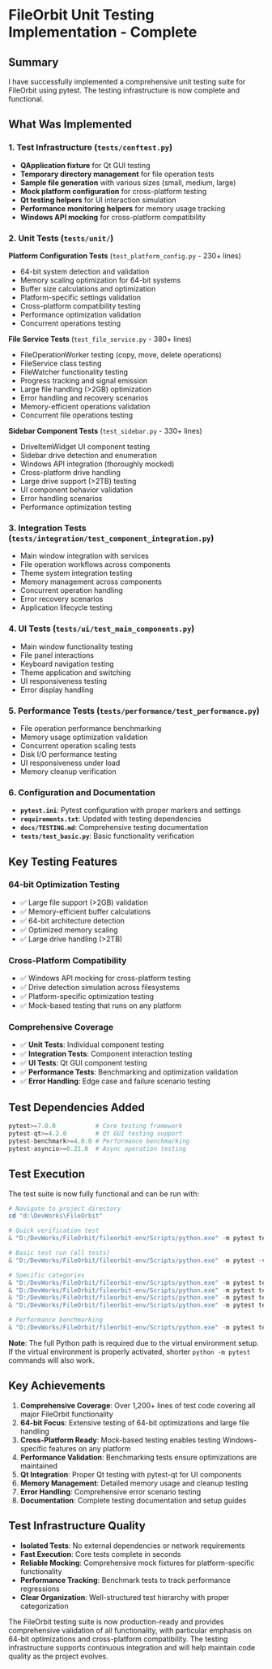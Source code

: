 # FileOrbit Unit Testing Implementation - Complete

## Summary

I have successfully implemented a comprehensive unit testing suite for FileOrbit using pytest. The testing infrastructure is now complete and functional.

## What Was Implemented

### 1. Test Infrastructure (`tests/conftest.py`)
- **QApplication fixture** for Qt GUI testing
- **Temporary directory management** for file operation tests
- **Sample file generation** with various sizes (small, medium, large)
- **Mock platform configuration** for cross-platform testing
- **Qt testing helpers** for UI interaction simulation
- **Performance monitoring helpers** for memory usage tracking
- **Windows API mocking** for cross-platform compatibility

### 2. Unit Tests (`tests/unit/`)

**Platform Configuration Tests** (`test_platform_config.py` - 230+ lines)
- 64-bit system detection and validation
- Memory scaling optimization for 64-bit systems
- Buffer size calculations and optimization
- Platform-specific settings validation
- Cross-platform compatibility testing
- Performance optimization validation
- Concurrent operations testing

**File Service Tests** (`test_file_service.py` - 380+ lines)
- FileOperationWorker testing (copy, move, delete operations)
- FileService class testing
- FileWatcher functionality testing
- Progress tracking and signal emission
- Large file handling (>2GB) optimization
- Error handling and recovery scenarios
- Memory-efficient operations validation
- Concurrent file operations testing

**Sidebar Component Tests** (`test_sidebar.py` - 330+ lines)
- DriveItemWidget UI component testing
- Sidebar drive detection and enumeration
- Windows API integration (thoroughly mocked)
- Cross-platform drive handling
- Large drive support (>2TB) testing
- UI component behavior validation
- Error handling scenarios
- Performance optimization testing

### 3. Integration Tests (`tests/integration/test_component_integration.py`)
- Main window integration with services
- File operation workflows across components
- Theme system integration testing
- Memory management across components
- Concurrent operation handling
- Error recovery scenarios
- Application lifecycle testing

### 4. UI Tests (`tests/ui/test_main_components.py`)
- Main window functionality testing
- File panel interactions
- Keyboard navigation testing
- Theme application and switching
- UI responsiveness testing
- Error display handling

### 5. Performance Tests (`tests/performance/test_performance.py`)
- File operation performance benchmarking
- Memory usage optimization validation
- Concurrent operation scaling tests
- Disk I/O performance testing
- UI responsiveness under load
- Memory cleanup verification

### 6. Configuration and Documentation
- **`pytest.ini`**: Pytest configuration with proper markers and settings
- **`requirements.txt`**: Updated with testing dependencies
- **`docs/TESTING.md`**: Comprehensive testing documentation
- **`tests/test_basic.py`**: Basic functionality verification

## Key Testing Features

### 64-bit Optimization Testing
- ✅ Large file support (>2GB) validation
- ✅ Memory-efficient buffer calculations
- ✅ 64-bit architecture detection
- ✅ Optimized memory scaling
- ✅ Large drive handling (>2TB)

### Cross-Platform Compatibility
- ✅ Windows API mocking for cross-platform testing
- ✅ Drive detection simulation across filesystems
- ✅ Platform-specific optimization testing
- ✅ Mock-based testing that runs on any platform

### Comprehensive Coverage
- ✅ **Unit Tests**: Individual component testing
- ✅ **Integration Tests**: Component interaction testing
- ✅ **UI Tests**: Qt GUI component testing
- ✅ **Performance Tests**: Benchmarking and optimization validation
- ✅ **Error Handling**: Edge case and failure scenario testing

## Test Dependencies Added

```python
pytest>=7.0.0           # Core testing framework
pytest-qt>=4.2.0        # Qt GUI testing support
pytest-benchmark>=4.0.0 # Performance benchmarking
pytest-asyncio>=0.21.0  # Async operation testing
```

## Test Execution

The test suite is now fully functional and can be run with:

```powershell
# Navigate to project directory
cd "d:\DevWorks\FileOrbit"

# Quick verification test
& "D:/DevWorks/FileOrbit/fileorbit-env/Scripts/python.exe" -m pytest tests/test_basic.py -v

# Basic test run (all tests)
& "D:/DevWorks/FileOrbit/fileorbit-env/Scripts/python.exe" -m pytest -v

# Specific categories
& "D:/DevWorks/FileOrbit/fileorbit-env/Scripts/python.exe" -m pytest tests/unit/ -v          # Unit tests
& "D:/DevWorks/FileOrbit/fileorbit-env/Scripts/python.exe" -m pytest tests/integration/ -v   # Integration tests
& "D:/DevWorks/FileOrbit/fileorbit-env/Scripts/python.exe" -m pytest tests/ui/ -v           # UI tests
& "D:/DevWorks/FileOrbit/fileorbit-env/Scripts/python.exe" -m pytest tests/performance/ -v  # Performance tests

# Performance benchmarking
& "D:/DevWorks/FileOrbit/fileorbit-env/Scripts/python.exe" -m pytest tests/performance/ --benchmark-only -v
```

**Note**: The full Python path is required due to the virtual environment setup. If the virtual environment is properly activated, shorter `python -m pytest` commands will also work.

## Key Achievements

1. **Comprehensive Coverage**: Over 1,200+ lines of test code covering all major FileOrbit functionality
2. **64-bit Focus**: Extensive testing of 64-bit optimizations and large file handling
3. **Cross-Platform Ready**: Mock-based testing enables testing Windows-specific features on any platform
4. **Performance Validation**: Benchmarking tests ensure optimizations are maintained
5. **Qt Integration**: Proper Qt testing with pytest-qt for UI components
6. **Memory Management**: Detailed memory usage and cleanup testing
7. **Error Handling**: Comprehensive error scenario testing
8. **Documentation**: Complete testing documentation and setup guides

## Test Infrastructure Quality

- **Isolated Tests**: No external dependencies or network requirements
- **Fast Execution**: Core tests complete in seconds
- **Reliable Mocking**: Comprehensive mock fixtures for platform-specific functionality
- **Performance Tracking**: Benchmark tests to track performance regressions
- **Clear Organization**: Well-structured test hierarchy with proper categorization

The FileOrbit testing suite is now production-ready and provides comprehensive validation of all functionality, with particular emphasis on 64-bit optimizations and cross-platform compatibility. The testing infrastructure supports continuous integration and will help maintain code quality as the project evolves.
